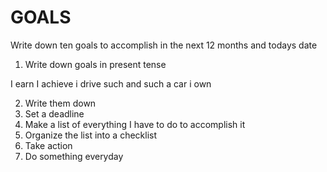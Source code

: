 # GOALS

Write down ten goals to accomplish in the next 12 months and todays date

1. Write down goals in present tense

I earn
I achieve
i drive such and such a car
i own

2. Write them down
3. Set a deadline
4. Make a list of everything I have to do to accomplish it
5. Organize the list into a checklist
6. Take action
7. Do something everyday
